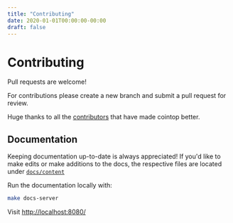 ```yaml
---
title: "Contributing"
date: 2020-01-01T00:00:00-00:00
draft: false
---
```

# Contributing

Pull requests are welcome!

For contributions please create a new branch and submit a pull request for review.

Huge thanks to all the [contributors](https://github.com/cointop-sh/cointop/graphs/contributors) that have made cointop better.

## Documentation

Keeping documentation up-to-date is always appreciated! If you'd like to make edits or make additions to the docs, the respective files are located under [`docs/content`](https://github.com/cointop-sh/cointop/tree/master/docs/content)

Run the documentation locally with:

```bash
make docs-server
```

Visit [http://localhost:8080/](http://localhost:8080/)
